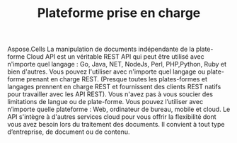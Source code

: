 ﻿---
title: Plateforme prise en charge
second_title: Aspose.Cells Cloud Documen
type: docs
url: /fr/supported-platforms/
description: Aspose.Cells Cloud prend en charge Excel pour créer, convertir, fusionner, diviser, protéger, opération d'objet interne, etc.
weight: 50
kwords: Excel, Office Cloud, REST API, feuille de calcul, PDF, CSV, Json, Markdwon, plates-formes prises en charge
---
Aspose.Cells La manipulation de documents indépendante de la plate-forme Cloud API est un véritable REST API qui peut être utilisé avec n'importe quel langage : Go, Java, NET, NodeJs, Perl, PHP,Python, Ruby et bien d'autres. Vous pouvez l'utiliser avec n'importe quel langage ou plate-forme prenant en charge REST. (Presque toutes les plates-formes et langages prennent en charge REST et fournissent des clients REST natifs pour travailler avec les API REST). Vous n'avez pas à vous soucier des limitations de langue ou de plate-forme. Vous pouvez l’utiliser avec n’importe quelle plateforme : Web, ordinateur de bureau, mobile et cloud. Le API s'intègre à d'autres services cloud pour vous offrir la flexibilité dont vous avez besoin lors du traitement des documents. Il convient à tout type d’entreprise, de document ou de contenu.


